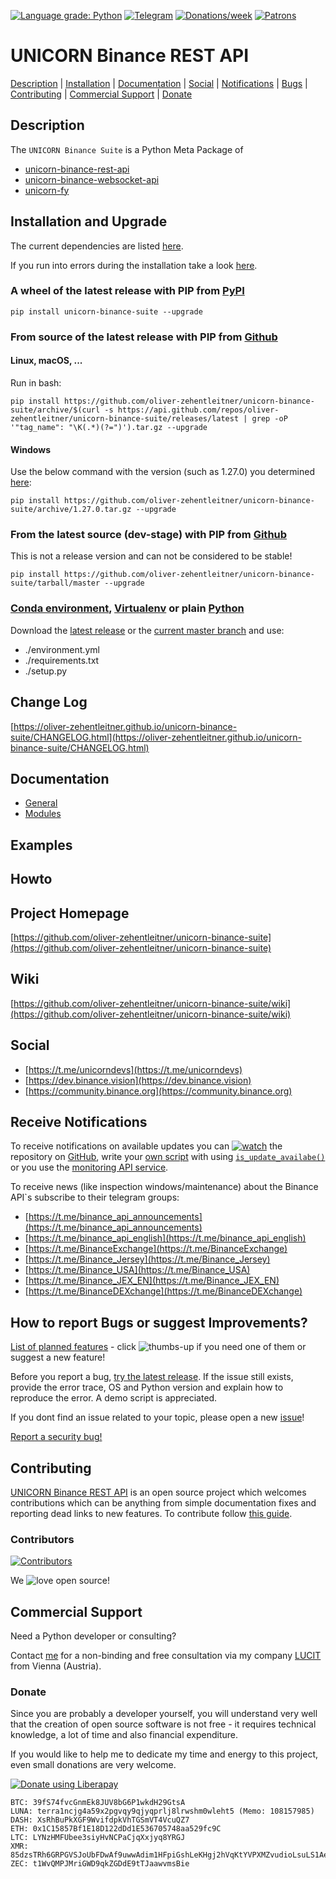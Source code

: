 [![Language grade: Python](https://img.shields.io/lgtm/grade/python/g/oliver-zehentleitner/unicorn-binance-suite.svg?logo=lgtm&logoWidth=18)](https://lgtm.com/projects/g/oliver-zehentleitner/unicorn-binance-suite/context:python)
[![Telegram](https://img.shields.io/badge/chat-telegram-yellow.svg)](https://t.me/unicorndevs)
[![Donations/week](http://img.shields.io/liberapay/receives/oliver-zehentleitner.svg?logo=liberapay)](https://liberapay.com/oliver-zehentleitner/donate)
[![Patrons](http://img.shields.io/liberapay/patrons/oliver-zehentleitner.svg?logo=liberapay)](https://liberapay.com/oliver-zehentleitner/donate)

# UNICORN Binance REST API

[Description](#description) | [Installation](#installation-and-upgrade) |
[Documentation](#documentation) | [Social](#social) |
[Notifications](#receive-notifications) | [Bugs](#how-to-report-bugs-or-suggest-improvements) | 
[Contributing](#contributing) | [Commercial Support](#commercial-support) | [Donate](#donate)

## Description
The `UNICORN Binance Suite` is a Python Meta Package of
- [unicorn-binance-rest-api](https://github.com/oliver-zehentleitner/unicorn-binance-rest-api)
- [unicorn-binance-websocket-api](https://github.com/oliver-zehentleitner/unicorn-binance-websocket-api)
- [unicorn-fy](https://github.com/oliver-zehentleitner/unicorn-fy)

## Installation and Upgrade
The current dependencies are listed 
[here](https://github.com/oliver-zehentleitner/unicorn-binance-suite/blob/master/requirements.txt).

If you run into errors during the installation take a look [here](https://github.com/oliver-zehentleitner/unicorn-binance-suite/wiki/Installation).

### A wheel of the latest release with PIP from [PyPI](https://pypi.org/project/unicorn-binance-suite/)
`pip install unicorn-binance-suite --upgrade`
### From source of the latest release with PIP from [Github](https://github.com/oliver-zehentleitner/unicorn-binance-suite)
#### Linux, macOS, ...
Run in bash:

`pip install https://github.com/oliver-zehentleitner/unicorn-binance-suite/archive/$(curl -s https://api.github.com/repos/oliver-zehentleitner/unicorn-binance-suite/releases/latest | grep -oP '"tag_name": "\K(.*)(?=")').tar.gz --upgrade`
#### Windows
Use the below command with the version (such as 1.27.0) you determined 
[here](https://github.com/oliver-zehentleitner/unicorn-binance-suite/releases/latest):

`pip install https://github.com/oliver-zehentleitner/unicorn-binance-suite/archive/1.27.0.tar.gz --upgrade`
### From the latest source (dev-stage) with PIP from [Github](https://github.com/oliver-zehentleitner/unicorn-binance-suite)
This is not a release version and can not be considered to be stable!

`pip install https://github.com/oliver-zehentleitner/unicorn-binance-suite/tarball/master --upgrade`

### [Conda environment](https://conda.io/projects/conda/en/latest/user-guide/tasks/manage-environments.html), [Virtualenv](https://virtualenv.pypa.io/en/latest/) or plain [Python](https://docs.python.org/2/install/)
Download the [latest release](https://github.com/oliver-zehentleitner/unicorn-binance-suite/releases/latest) 
or the [current master branch](https://github.com/oliver-zehentleitner/unicorn-binance-suite/archive/master.zip)
 and use:
- ./environment.yml
- ./requirements.txt
- ./setup.py

## Change Log
[https://oliver-zehentleitner.github.io/unicorn-binance-suite/CHANGELOG.html](https://oliver-zehentleitner.github.io/unicorn-binance-suite/CHANGELOG.html)

## Documentation
- [General](https://oliver-zehentleitner.github.io/unicorn-binance-suite)
- [Modules](https://oliver-zehentleitner.github.io/unicorn-binance-suite/unicorn_binance_websocket_api.html)

## Examples

## Howto

## Project Homepage
[https://github.com/oliver-zehentleitner/unicorn-binance-suite](https://github.com/oliver-zehentleitner/unicorn-binance-suite)

## Wiki
[https://github.com/oliver-zehentleitner/unicorn-binance-suite/wiki](https://github.com/oliver-zehentleitner/unicorn-binance-suite/wiki)

## Social
- [https://t.me/unicorndevs](https://t.me/unicorndevs)
- [https://dev.binance.vision](https://dev.binance.vision)
- [https://community.binance.org](https://community.binance.org)

## Receive Notifications
To receive notifications on available updates you can 
[![watch](https://raw.githubusercontent.com/oliver-zehentleitner/unicorn-binance-rest-api/master/images/misc/watch.png)](https://github.com/oliver-zehentleitner/unicorn-binance-rest-api/watchers) 
the repository on [GitHub](https://github.com/oliver-zehentleitner/unicorn-binance-rest-api), write your 
[own script](https://github.com/oliver-zehentleitner/unicorn-binance-rest-api/blob/master/example_version_of_this_package.py) 
with using 
[`is_update_availabe()`](https://oliver-zehentleitner.github.io/unicorn-binance-rest-api/unicorn_binance_websocket_api.html#unicorn_binance_websocket_api.unicorn_binance_websocket_api_manager.BinanceWebSocketApiManager.is_update_availabe) 
or you use the 
[monitoring API service](https://github.com/oliver-zehentleitner/unicorn-binance-rest-api/wiki/UNICORN-Monitoring-API-Service).

To receive news (like inspection windows/maintenance) about the Binance API`s subscribe to their telegram groups: 
- [https://t.me/binance_api_announcements](https://t.me/binance_api_announcements)
- [https://t.me/binance_api_english](https://t.me/binance_api_english)
- [https://t.me/BinanceExchange](https://t.me/BinanceExchange)
- [https://t.me/Binance_Jersey](https://t.me/Binance_Jersey)
- [https://t.me/Binance_USA](https://t.me/Binance_USA)
- [https://t.me/Binance_JEX_EN](https://t.me/Binance_JEX_EN)
- [https://t.me/BinanceDEXchange](https://t.me/BinanceDEXchange)

## How to report Bugs or suggest Improvements?
[List of planned features](https://github.com/oliver-zehentleitner/unicorn-binance-rest-api/issues?q=is%3Aissue+is%3Aopen+label%3Aenhancement) - 
click ![thumbs-up](https://raw.githubusercontent.com/oliver-zehentleitner/unicorn-binance-rest-api/master/images/misc/thumbup.png) if you need one of them or suggest a new feature!

Before you report a bug, [try the latest release](https://github.com/oliver-zehentleitner/unicorn-binance-rest-api#installation-and-upgrade). If the issue still exists, provide the error trace, OS 
and Python version and explain how to reproduce the error. A demo script is appreciated.

If you dont find an issue related to your topic, please open a new [issue](https://github.com/oliver-zehentleitner/unicorn-binance-rest-api/issues)!

[Report a security bug!](https://github.com/oliver-zehentleitner/unicorn-binance-rest-api/security/policy)

## Contributing
[UNICORN Binance REST API](https://github.com/oliver-zehentleitner/unicorn-binance-rest-api) is an open 
source project which welcomes contributions which can be anything from simple documentation fixes and reporting dead links to new features. To 
contribute follow 
[this guide](https://github.com/oliver-zehentleitner/unicorn-binance-rest-api/blob/master/CONTRIBUTING.md).
 
### Contributors
[![Contributors](https://contributors-img.web.app/image?repo=oliver-zehentleitner/unicorn-binance-rest-api)](https://github.com/oliver-zehentleitner/unicorn-binance-rest-api/graphs/contributors)

We ![love](https://raw.githubusercontent.com/oliver-zehentleitner/unicorn-binance-rest-api/master/images/misc/heart.png) open source!

## Commercial Support
Need a Python developer or consulting? 

Contact [me](https://about.me/oliver-zehentleitner) for a non-binding and free consultation via my company 
[LUCIT](https://www.lucit.dev) from Vienna (Austria).

### Donate
Since you are probably a developer yourself, you will understand very well that the creation of open source software is 
not free - it requires technical knowledge, a lot of time and also financial expenditure.

If you would like to help me to dedicate my time and energy to this project, even small donations are very welcome.

[![Donate using Liberapay](https://liberapay.com/assets/widgets/donate.svg)](https://liberapay.com/oliver-zehentleitner/donate)

```
BTC: 39fS74fvcGnmEk8JUV8bG6P1wkdH29GtsA
LUNA: terra1ncjg4a59x2pgvqy9qjyqprlj8lrwshm0wleht5 (Memo: 108157985)
DASH: XsRhBuPkXGF9WvifdpkVhTGSmVT4VcuQZ7
ETH: 0x1C15857Bf1E18D122dDd1E536705748aa529fc9C
LTC: LYNzHMFUbee3siyHvNCPaCjqXxjyq8YRGJ
XMR: 85dzsTRh6GRPGVSJoUbFDwAf9uwwAdim1HFpiGshLeKHgj2hVqKtYVPXMZvudioLsuLS1AegkUiQ12jwReRwWcFvF7kDAbF
ZEC: t1WvQMPJMriGWD9qkZGDdE9tTJaawvmsBie
```
